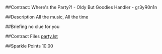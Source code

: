 ##Contract: Where's the Party?! - Oldy But Goodies
Handler - gr3yR0n1n

##Description
All the music, All the time

##Briefing
no clue for you

##Contract Files
[party.lst](files/party.lst)

##Sparkle Points
10.00 
